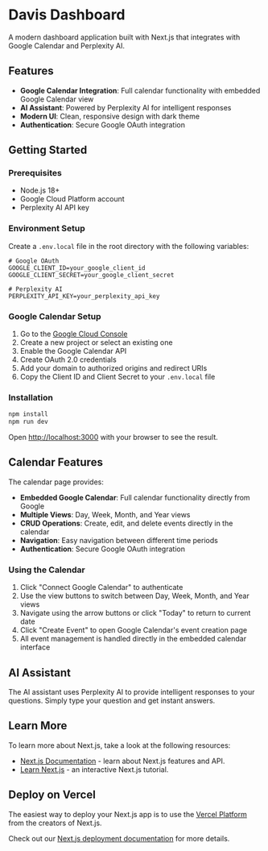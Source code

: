 # Davis Dashboard

A modern dashboard application built with Next.js that integrates with Google Calendar and Perplexity AI.

## Features

- **Google Calendar Integration**: Full calendar functionality with embedded Google Calendar view
- **AI Assistant**: Powered by Perplexity AI for intelligent responses
- **Modern UI**: Clean, responsive design with dark theme
- **Authentication**: Secure Google OAuth integration

## Getting Started

### Prerequisites

- Node.js 18+ 
- Google Cloud Platform account
- Perplexity AI API key

### Environment Setup

Create a `.env.local` file in the root directory with the following variables:

```env
# Google OAuth
GOOGLE_CLIENT_ID=your_google_client_id
GOOGLE_CLIENT_SECRET=your_google_client_secret

# Perplexity AI
PERPLEXITY_API_KEY=your_perplexity_api_key
```

### Google Calendar Setup

1. Go to the [Google Cloud Console](https://console.cloud.google.com/)
2. Create a new project or select an existing one
3. Enable the Google Calendar API
4. Create OAuth 2.0 credentials
5. Add your domain to authorized origins and redirect URIs
6. Copy the Client ID and Client Secret to your `.env.local` file

### Installation

```bash
npm install
npm run dev
```

Open [http://localhost:3000](http://localhost:3000) with your browser to see the result.

## Calendar Features

The calendar page provides:

- **Embedded Google Calendar**: Full calendar functionality directly from Google
- **Multiple Views**: Day, Week, Month, and Year views
- **CRUD Operations**: Create, edit, and delete events directly in the calendar
- **Navigation**: Easy navigation between different time periods
- **Authentication**: Secure Google OAuth integration

### Using the Calendar

1. Click "Connect Google Calendar" to authenticate
2. Use the view buttons to switch between Day, Week, Month, and Year views
3. Navigate using the arrow buttons or click "Today" to return to current date
4. Click "Create Event" to open Google Calendar's event creation page
5. All event management is handled directly in the embedded calendar interface

## AI Assistant

The AI assistant uses Perplexity AI to provide intelligent responses to your questions. Simply type your question and get instant answers.

## Learn More

To learn more about Next.js, take a look at the following resources:

- [Next.js Documentation](https://nextjs.org/docs) - learn about Next.js features and API.
- [Learn Next.js](https://nextjs.org/learn) - an interactive Next.js tutorial.

## Deploy on Vercel

The easiest way to deploy your Next.js app is to use the [Vercel Platform](https://vercel.com/new?utm_medium=default-template&filter=next.js&utm_source=create-next-app&utm_campaign=create-next-app-readme) from the creators of Next.js.

Check out our [Next.js deployment documentation](https://nextjs.org/docs/app/building-your-application/deploying) for more details.
